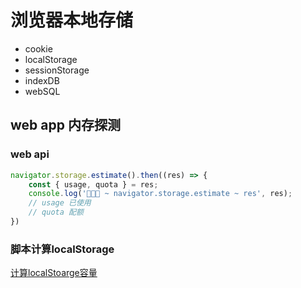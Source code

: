 # 浏览器本地存储

+ cookie
+ localStorage
+ sessionStorage
+ indexDB
+ webSQL

## web app 内存探测

### web api

```js
navigator.storage.estimate().then((res) => {
    const { usage, quota } = res;
    console.log('🚀🚀🚀 ~ navigator.storage.estimate ~ res', res);
    // usage 已使用
    // quota 配额
})
```

### 脚本计算localStorage

[计算localStoarge容量](../../6.practice/calc-localStorage-size.md)
